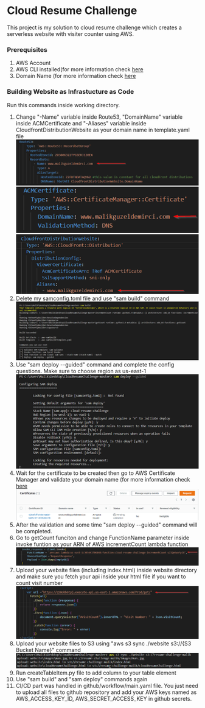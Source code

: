 # Cloud Resume Challenge
This project is my solution to cloud resume challenge which creates a serverless website with visiter counter using AWS.

### Prerequisites
1. AWS Account
2. AWS CLI installed(for more information check [here](https://docs.aws.amazon.com/serverless-application-model/latest/developerguide/serverless-sam-cli-install.html) 
3. Domain Name (for more information check [here](https://docs.aws.amazon.com/Route53/latest/DeveloperGuide/domain-register.html)

### Building Website as Infrastucture as Code
Run this commands inside working directory.
1. Change "-Name" variable inside Route53, "DomainName" variable inside ACMCertificate and "-Aliases" variable inside CloudfrontDistributionWebsite as your domain name in template.yaml file 
![alt text](https://github.com/MalikGuzeldemirci/Cloud-Resume-Challenge/blob/master/README.md-photos/c1.png)
![alt text](https://github.com/MalikGuzeldemirci/Cloud-Resume-Challenge/blob/master/README.md-photos/c2.png)
![alt text](https://github.com/MalikGuzeldemirci/Cloud-Resume-Challenge/blob/master/README.md-photos/c3.png)
2. Delete my samconfig.toml file and use "sam build" command
![alt text](https://github.com/MalikGuzeldemirci/Cloud-Resume-Challenge/blob/master/README.md-photos/sam-build.png)
3. Use "sam deploy --guided" command and complete the config questions. Make sure to choose region as us-east-1
![alt text](https://github.com/MalikGuzeldemirci/Cloud-Resume-Challenge/blob/master/README.md-photos/sam-deploy.png)
4. Wait for the certificate to be created then go to AWS Certificate Manager and validate your domain name (for more information check [here](https://docs.aws.amazon.com/acm/latest/userguide/dns-validation.html)
![alt text](https://github.com/MalikGuzeldemirci/Cloud-Resume-Challenge/blob/master/README.md-photos/certificatepng.png)
5. After the validation and some time "sam deploy --guided" command will be completed.
6. Go to getCount funciton and change FunctionName parameter inside invoke funtion as your ARN of AWS incrementCount lambda function
![alt text](https://github.com/MalikGuzeldemirci/Cloud-Resume-Challenge/blob/master/README.md-photos/getCount.png)
7. Upload your website files (including index.html) inside website directory and make sure you fetch your api inside your html file if you want to count visit number
![alt text](https://github.com/MalikGuzeldemirci/Cloud-Resume-Challenge/blob/master/README.md-photos/fetch.png)
8. Upload your website files to S3 using "aws s3 sync ./website s3://{S3 Bucket Name}" command  
![alt text](https://github.com/MalikGuzeldemirci/Cloud-Resume-Challenge/blob/master/README.md-photos/uploadS3.png)
9. Run createTableItem.py file to add column to your table element
10. Use "sam build" and "sam deploy" commands again
11. CI/CD part was handled in github/workflow/main.yaml file. You just need to upload all files to github repository and add your AWS keys named as AWS_ACCESS_KEY_ID, AWS_SECRET_ACCESS_KEY in github secrets.
